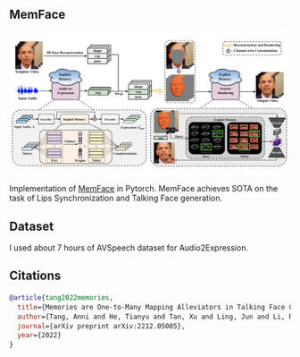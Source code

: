 ## MemFace

![alt text](https://github.com/blanctechnologies/MemFace/blob/main/memface.png)

Implementation of <a href="https://arxiv.org/abs/2212.05005v2">MemFace</a> in Pytorch. MemFace achieves SOTA on the task of Lips Synchronization and Talking Face generation. 

## Dataset
I used about 7 hours of AVSpeech dataset for Audio2Expression.

## Citations
```bibtex
@article{tang2022memories,
  title={Memories are One-to-Many Mapping Alleviators in Talking Face Generation},
  author={Tang, Anni and He, Tianyu and Tan, Xu and Ling, Jun and Li, Runnan and Zhao, Sheng and Song, Li and Bian, Jiang},
  journal={arXiv preprint arXiv:2212.05005},
  year={2022}
}
```
